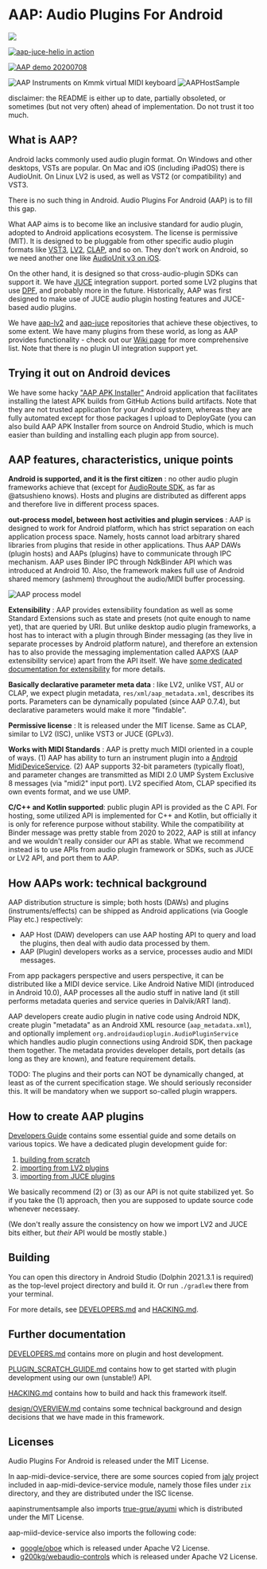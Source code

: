 
# AAP: Audio Plugins For Android

![](https://github.com/atsushieno/aap-core/workflows/build%20dist/badge.svg)

[![aap-juce-helio in action](https://github.com/atsushieno/aap-juce-helio/raw/main/Screenshots/helio-android-plugins.png)](https://imgur.com/a/Hh91JAI "aap-juce-helio in action 2023.01")

[![AAP demo 20200708](http://img.youtube.com/vi/gKCpHvYzupU/0.jpg)](http://www.youtube.com/watch?v=gKCpHvYzupU  "AAP demo 20200708")

![AAP Instruments on Kmmk virtual MIDI keyboard](./docs/images/aap-instruments-on-kmmk.png) ![AAPHostSample](./docs/images/aaphostsample.png)

disclaimer: the README is either up to date, partially obsoleted, or sometimes (but not very often) ahead of implementation. Do not trust it too much.

## What is AAP?

Android lacks commonly used audio plugin format. On Windows and other desktops, VSTs are popular. On Mac and iOS (including iPadOS) there is AudioUnit. On Linux LV2 is used, as well as VST2 (or compatibility) and VST3.

There is no such thing in Android. Audio Plugins For Android (AAP) is to fill this gap.

What AAP aims is to become like an inclusive standard for audio plugin, adopted to Android applications ecosystem. The license is permissive (MIT). It is designed to be pluggable from other specific audio plugin formats like [VST3](https://github.com/steinbergmedia/vst3sdk), [LV2](https://lv2plug.in/), [CLAP](https://github.com/free-audio/clap), and so on. They don't work on Android, so we need another one like [AudioUnit v3 on iOS](https://developer.apple.com/documentation/audiotoolbox/audio_unit_v3_plug-ins).

On the other hand, it is designed so that cross-audio-plugin SDKs can support it. We have [JUCE](http://juce.com/) integration support. ported some LV2 plugins that use [DPF](https://github.com/DISTRHO/DPF), and probably more in the future. Historically, AAP was first designed to make use of JUCE audio plugin hosting features and JUCE-based audio plugins.

We have [aap-lv2](https://github.com/atsushieno/aap-lv2) and [aap-juce](https://github.com/atsushieno/aap-juce/) repositories that achieve these objectives, to some extent. We have many plugins from these world, as long as AAP provides functionality - check out our [Wiki page](https://github.com/atsushieno/aap-core/wiki/List-of-AAP-plugins-and-hosts) for more comprehensive list. Note that there is no plugin UI integration support yet.

## Trying it out on Android devices

We have some hacky ["AAP APK Installer"](https://github.com/atsushieno/aap-ci-package-installer) Android application that facilitates installing the latest APK builds from GitHub Actions build artifacts. Note that they are not trusted application for your Android system, whereas they are fully automated except for those packages I upload to DeployGate (you can also build AAP APK Installer from source on Android Studio, which is much easier than building and installing each plugin app from source).

## AAP features, characteristics, unique points

**Android is supported, and it is the first citizen** : no other audio plugin frameworks achieve that (except for [AudioRoute SDK](https://github.com/AudioRoute/AudioRoute-SDK), as far as @atsushieno knows). Hosts and plugins are distributed as different apps and therefore live in different process spaces.

**out-process model, between host activities and plugin services** : AAP is designed to work for Android platform, which has strict separation on each application process space. Namely, hosts cannot load arbitrary shared libraries from plugins that reside in other applications. Thus AAP DAWs (plugin hosts) and AAPs (plugins) have to communicate through IPC mechanism. AAP uses Binder IPC through NdkBinder API which was introduced at Android 10. Also, the framework makes full use of Android shared memory (ashmem) throughout the audio/MIDI buffer processing.

![AAP process model](docs/images/aap-process-model.png)

**Extensibility** : AAP provides extensibility foundation as well as some Standard Extensions such as state and presets (not quite enough to name yet), that are queried by URI. But unlike desktop audio plugin frameworks, a host has to interact with a plugin through Binder messaging (as they live in separate processes by Android platform nature), and therefore an extension has to also provide the messaging implementation called AAPXS (AAP extensibility service) apart from the API itself. We have [some dedicated documentation for extensibility](docs/EXTENSIONS.md) for more details.

**Basically declarative parameter meta data** : like LV2, unlike VST, AU or CLAP, we expect plugin metadata, `res/xml/aap_metadata.xml`, describes its ports. Parameters can be dynamically populated (since AAP 0.7.4), but declarative parameters would make it more "findable".

**Permissive license** : It is released under the MIT license. Same as CLAP, similar to LV2 (ISC), unlike VST3 or JUCE (GPLv3).

**Works with MIDI Standards** : AAP is pretty much MIDI oriented in a couple of ways.
(1) AAP has ability to turn an instrument plugin into a [Android MidiDeviceService](https://developer.android.com/reference/android/media/midi/package-summary).
(2) AAP supports 32-bit parameters (typically float), and parameter changes are transmitted as MIDI 2.0 UMP System Exclusive 8 messages (via "midi2" input port). LV2 specified Atom, CLAP specified its own events format, and we use UMP.

**C/C++ and Kotlin supported**: public plugin API is provided as the C API. For hosting, some utilized API is implemented for C++ and Kotlin, but officially it is only for reference purpose without stability. While the compatibility at Binder message was pretty stable from 2020 to 2022, AAP is still at infancy and we wouldn't really consider our API as stable. What we recommend instead is to use APIs from audio plugin framework or SDKs, such as JUCE or LV2 API, and port them to AAP.


## How AAPs work: technical background

AAP distribution structure is simple; both hosts (DAWs) and plugins (instruments/effects) can be shipped as Android applications (via Google Play etc.) respectively:

- AAP Host (DAW) developers can use AAP hosting API to query and load the plugins, then deal with audio data processed by them.
- AAP (Plugin) developers works as a service, processes audio and MIDI messages.

From app packagers perspective and users perspective, it can be distributed like a MIDI device service. Like Android Native MIDI (introduced in Android 10.0), AAP processes all the audio stuff in native land (it still performs metadata queries and service queries in Dalvik/ART land).

AAP developers create audio plugin in native code using Android NDK, create plugin "metadata" as an Android XML resource (`aap_metadata.xml`), and optionally implement `org.androidaudioplugin.AudioPluginService` which handles audio plugin connections using Android SDK, then package them together. The metadata provides developer details, port details (as long as they are known), and feature requirement details.

TODO: The plugins and their ports can NOT be dynamically changed, at least as of the current specification stage. We should seriously reconsider this. It will be mandatory when we support so-called plugin wrappers.


## How to create AAP plugins

[Developers Guide](./docs/DEVELOPERS.md) contains some essential guide and some details on various topics. We have a dedicated plugin development guide for:

1. [building from scratch](./docs/PLUGIN_SCRATCH_GUIDE.md)
2. [importing from LV2 plugins](https://github.com/atsushieno/aap-lv2)
3. [importing from JUCE plugins](https://github.com/atsushieno/aap-juce)

We basically recommend (2) or (3) as our API is not quite stabilized yet. So if you take the (1) approach, then you are supposed to update source code whenever necessaey.

(We don't really assure the consistency on how we import LV2 and JUCE bits either, but *their* API would be mostly stable.)

## Building

You can open this directory in Android Studio (Dolphin 2021.3.1 is required) as the top-level project directory and build it. Or run `./gradlew` there from your terminal.

For more details, see [DEVELOPERS.md](./docs/DEVELPOPERS.md) and [HACKING.md](./docs/HACKING.md).


## Further documentation

[DEVELOPERS.md](docs/DEVELOPERS.md) contains more on plugin and host development.

[PLUGIN_SCRATCH_GUIDE.md](docs/PLUGIN_SCRATCH_GUIDE.md) contains how to get started with plugin development using our own (unstable!) API.

[HACKING.md](docs/HACKING.md) contains how to build and hack this framework itself.

[design/OVERVIEW.md](docs/design/OVERVIEW.md) contains some technical background and design decisions that we have made in this framework.


## Licenses

Audio Plugins For Android is released under the MIT License.

In aap-midi-device-service, there are some sources copied from [jalv](https://gitlab.com/drobilla/jalv) project included in aap-midi-device-service module, namely those files under `zix` directory, and they are distributed under the ISC license.

aapinstrumentsample also imports [true-grue/ayumi](https://github.com/true-grue/ayumi) which is distributed under the MIT License.

aap-miid-device-service also imports the following code:

- [google/oboe](https://github.com/google/oboe) which is released under Apache V2 License.
- [g200kg/webaudio-controls](https://github.com/g200kg/webaudio-controls/) which is released under Apache V2 License.
